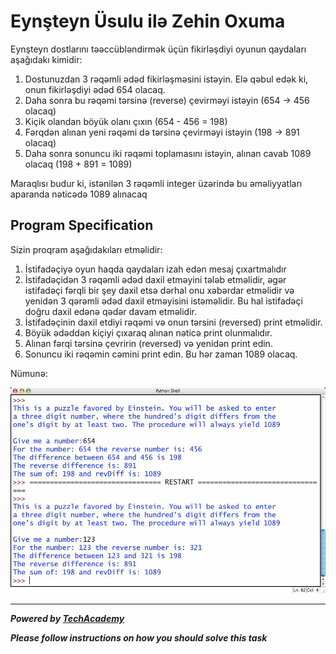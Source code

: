 # Eynşteyn Üsulu ilə Zehin Oxuma

Eynşteyn dostlarını təəccübləndirmək üçün fikirləşdiyi oyunun qaydaları aşağıdakı kimidir:

1. Dostunuzdan 3 rəqəmli ədəd fikirləşməsini istəyin. 
Elə qəbul edək ki, onun fikirləşdiyi ədəd 654 olacaq.
2. Daha sonra bu rəqəmi tərsinə (reverse) çevirməyi istəyin (654 -> 456 olacaq)
3. Kiçik olandan böyük olanı çıxın (654 - 456 = 198)
4. Fərqdən alınan yeni rəqəmi də tərsinə çevirməyi istəyin (198 -> 891 olacaq)
5. Daha sonra sonuncu iki rəqəmi toplamasını istəyin, alınan cavab 1089 olacaq (198 + 891 = 1089)

Maraqlısı budur ki, istənilən 3 rəqəmli integer
 üzərində bu əməliyyatları aparanda nəticədə 1089 alınacaq

## Program Specification
Sizin proqram aşağıdakıları etməlidir:

1. İstifadəçiyə oyun haqda qaydaları izah edən mesaj çıxartmalıdır
2. İstifadəçidən 3 rəqəmli ədəd daxil etməyini tələb etməlidir, 
əgər istifadəçi fərqli bir şey daxil etsə dərhal onu xəbərdar etməlidir 
və yenidən 3 qərəmli ədəd daxil etməyisini istəməlidir.
Bu hal istifadəçi doğru daxil edənə qədər davam etməlidir.
3. İstifadəçinin daxil etdiyi rəqəmi və onun tərsini (reversed) print etməlidir.
4. Böyük ədəddən kiçiyi çıxaraq alınan nəticə print olunmalıdır.
5. Alınan fərqi tərsinə çevririn (reversed) və yenidən print edin.
6. Sonuncu iki rəqəmin cəmini print edin. Bu hər zaman 1089 olacaq.

Nümunə:

![](./images/example.jpg)

---

***Powered by [TechAcademy](https://techacademy.az)***


***Please follow instructions on how you should solve this task***